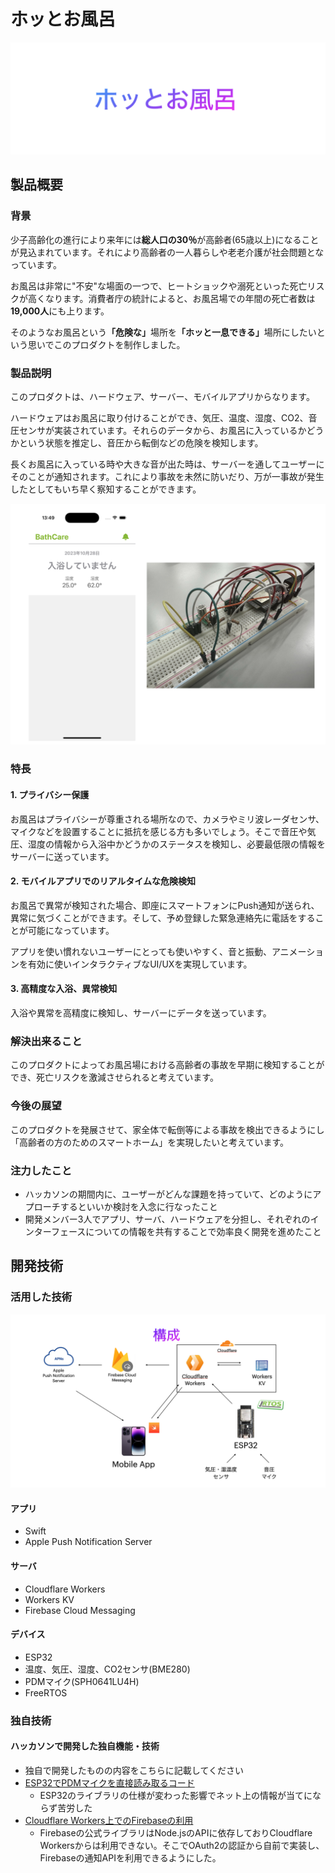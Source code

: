 # ホッとお風呂

![header](images/header.png)

## 製品概要
### 背景
少子高齢化の進行により来年には<strong>総人口の30％</strong>が高齢者(65歳以上)になることが見込まれています。それにより高齢者の一人暮らしや老老介護が社会問題となっています。

お風呂は非常に"不安"な場面の一つで、ヒートショックや溺死といった死亡リスクが高くなります。消費者庁の統計によると、お風呂場での年間の死亡者数は**19,000人**にも上ります。

そのようなお風呂という<strong>「危険な」</strong>場所を<strong>「ホッと一息できる」</strong>場所にしたいという思いでこのプロダクトを制作しました。

### 製品説明
このプロダクトは、ハードウェア、サーバー、モバイルアプリからなります。

ハードウェアはお風呂に取り付けることができ、気圧、温度、湿度、CO2、音圧センサが実装されています。それらのデータから、お風呂に入っているかどうかという状態を推定し、音圧から転倒などの危険を検知します。

長くお風呂に入っている時や大きな音が出た時は、サーバーを通してユーザーにそのことが通知されます。これにより事故を未然に防いだり、万が一事故が発生したとしてもいち早く察知することができます。

![device and app](images/app_and_device.png)

### 特長
#### 1. プライバシー保護
お風呂はプライバシーが尊重される場所なので、カメラやミリ波レーダセンサ、マイクなどを設置することに抵抗を感じる方も多いでしょう。そこで音圧や気圧、湿度の情報から入浴中かどうかのステータスを検知し、必要最低限の情報をサーバーに送っています。

#### 2. モバイルアプリでのリアルタイムな危険検知
お風呂で異常が検知された場合、即座にスマートフォンにPush通知が送られ、異常に気づくことができます。そして、予め登録した緊急連絡先に電話をすることが可能になっています。

アプリを使い慣れないユーザーにとっても使いやすく、音と振動、アニメーションを有効に使いインタラクティブなUI/UXを実現しています。

#### 3. 高精度な入浴、異常検知
入浴や異常を高精度に検知し、サーバーにデータを送っています。

### 解決出来ること
このプロダクトによってお風呂場における高齢者の事故を早期に検知することができ、死亡リスクを激減させられると考えています。

### 今後の展望
このプロダクトを発展させて、家全体で転倒等による事故を検出できるようにし「高齢者の方のためのスマートホーム」を実現したいと考えています。

### 注力したこと
* ハッカソンの期間内に、ユーザーがどんな課題を持っていて、どのようにアプローチするといいか検討を入念に行なったこと
* 開発メンバー3人でアプリ、サーバ、ハードウェアを分担し、それぞれのインターフェースについての情報を共有することで効率良く開発を進めたこと

## 開発技術
### 活用した技術

![architecture](images/architecture.png)

#### アプリ
* Swift
* Apple Push Notification Server

#### サーバ
* Cloudflare Workers
* Workers KV
* Firebase Cloud Messaging

#### デバイス
* ESP32
* 温度、気圧、湿度、CO2センサ(BME280)
* PDMマイク(SPH0641LU4H)
* FreeRTOS

### 独自技術
#### ハッカソンで開発した独自機能・技術
* 独自で開発したものの内容をこちらに記載してください
* [ESP32でPDMマイクを直接読み取るコード](https://github.com/jphacks/TK_2303/blob/master/hardware/device/Mic.h)
  * ESP32のライブラリの仕様が変わった影響でネット上の情報が当てにならず苦労した
* [Cloudflare Workers上でのFirebaseの利用](https://github.com/jphacks/TK_2303/blob/d92fb7b4c212a5a55339ab0f3a365487967f2cfd/backend/src/model.ts#L114)
  * Firebaseの公式ライブラリはNode.jsのAPIに依存しておりCloudflare Workersからは利用できない。そこでOAuth2の認証から自前で実装し、Firebaseの通知APIを利用できるようにした。
